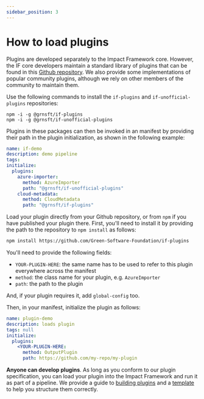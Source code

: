 ```yaml
---
sidebar_position: 3
---
```


# How to load plugins

Plugins are developed separately to the Impact Framework core. However, the IF core developers maintain a standard library of plugins that can be found in this [Github repository](https://github.com/Green-Software-Foundation/if-plugins). We also provide some implementations of popular community plugins, although we rely on other members of the community to maintain them.

Use the following commands to install the `if-plugins` and `if-unofficial-plugins` repositories:

```
npm -i -g @grnsft/if-plugins
npm -i -g @grnsft/if-unofficial-plugins
```

Plugins in these packages can then be invoked in an manifest by providing their path in the plugin initialization, as shown in the following example:

```yaml
name: if-demo
description: demo pipeline
tags:
initialize:
  plugins:
    azure-importer:
      method: AzureImporter
      path: "@grnsft/if-unofficial-plugins"
    cloud-metadata:
      method: CloudMetadata
      path: "@grnsft/if-plugins"
```


Load your plugin directly from your Github repository, or from `npm` if you have published your plugin there. First, you'll need to install it by providing the path to the repository to `npm install` as follows:

```sh
npm install https://github.com/Green-Software-Foundation/if-plugins
```

You'll need to provide the following fields:

- `YOUR-PLUGIN-HERE`: the same name has to be used to refer to this plugin everywhere across the manifest
- `method`: the class name for your plugin, e.g. `AzureImporter`
- `path`: the path to the plugin

And, if your plugin requires it, add `global-config` too.

Then, in your manifest, initialize the plugin as follows:

```yaml
name: plugin-demo
description: loads plugin
tags: null
initialize:
  plugins:
    <YOUR-PLUGIN-HERE:
      method: OutputPlugin
      path: https://github.com/my-repo/my-plugin
```

**Anyone can develop plugins**. As long as you conform to our plugin specification, you can load your plugin into the Impact Framework and run it as part of a pipeline. We provide a guide to [building plugins](../developers/how-to-build-plugins.md) and a [template](https://github.com/Green-Software-Foundation/if-model-template) to help you structure them correctly.
